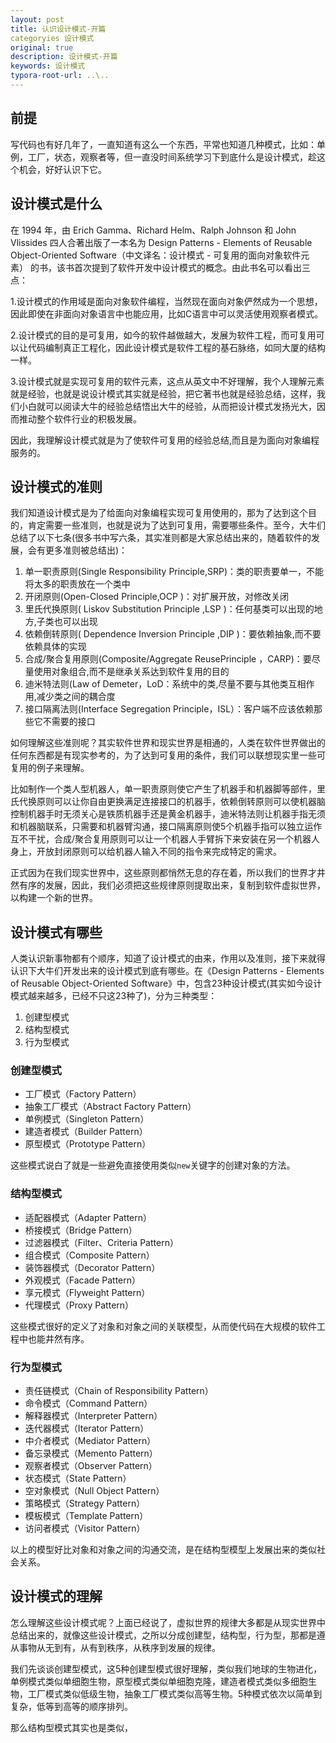 ```yaml
---
layout: post
title: 认识设计模式-开篇
categoryies 设计模式
original: true
description: 设计模式-开篇
keywords: 设计模式
typora-root-url: ..\..
---
```


[1]:empty

## 前提

写代码也有好几年了，一直知道有这么一个东西，平常也知道几种模式，比如：单例，工厂，状态，观察者等，但一直没时间系统学习下到底什么是设计模式，趁这个机会，好好认识下它。

## 设计模式是什么

在 1994 年，由 Erich Gamma、Richard Helm、Ralph Johnson 和 John Vlissides 四人合著出版了一本名为 Design Patterns - Elements of Reusable Object-Oriented Software（中文译名：设计模式 - 可复用的面向对象软件元素） 的书，该书首次提到了软件开发中设计模式的概念。由此书名可以看出三点：

1.设计模式的作用域是面向对象软件编程，当然现在面向对象俨然成为一个思想，因此即使在非面向对象语言中也能应用，比如C语言中可以灵活使用观察者模式。 

2.设计模式的目的是可复用，如今的软件越做越大，发展为软件工程，而可复用可以让代码编制真正工程化，因此设计模式是软件工程的基石脉络，如同大厦的结构一样。

3.设计模式就是实现可复用的软件元素，这点从英文中不好理解，我个人理解元素就是经验，也就是说设计模式其实就是经验，把它著书也就是经验总结，这样，我们小白就可以阅读大牛的经验总结悟出大牛的经验，从而把设计模式发扬光大，因而推动整个软件行业的积极发展。

因此，我理解设计模式就是为了使软件可复用的经验总结,而且是为面向对象编程服务的。

## 设计模式的准则

我们知道设计模式是为了给面向对象编程实现可复用使用的，那为了达到这个目的，肯定需要一些准则，也就是说为了达到可复用，需要哪些条件。至今，大牛们总结了以下七条(很多书中写六条，其实准则都是大家总结出来的，随着软件的发展，会有更多准则被总结出)：

1. 单一职责原则(Single Responsibility Principle,SRP)：类的职责要单一，不能将太多的职责放在一个类中
2. 开闭原则(Open-Closed Principle,OCP )：对扩展开放，对修改关闭
3. 里氏代换原则( Liskov Substitution Principle ,LSP )：任何基类可以出现的地方,子类也可以出现
4. 依赖倒转原则( Dependence Inversion Principle ,DIP )：要依赖抽象,而不要依赖具体的实现
5. 合成/聚合复用原则(Composite/Aggregate ReusePrinciple ，CARP)：要尽量使用对象组合,而不是继承关系达到软件复用的目的
6. 迪米特法则(Law of Demeter，LoD：系统中的类,尽量不要与其他类互相作用,减少类之间的耦合度
7. 接口隔离法则(Interface Segregation Principle，ISL）：客户端不应该依赖那些它不需要的接口

如何理解这些准则呢？其实软件世界和现实世界是相通的，人类在软件世界做出的任何东西都是有现实参考的，为了达到可复用的条件，我们可以联想现实里一些可复用的例子来理解。

比如制作一个类人型机器人，单一职责原则使它产生了机器手和机器脚等部件，里氏代换原则可以让你自由更换满足连接接口的机器手，依赖倒转原则可以使机器脑控制机器手时无须关心是铁质机器手还是黄金机器手，迪米特法则让机器手指无须和机器脑联系，只需要和机器臂沟通，接口隔离原则使5个机器手指可以独立运作互不干扰，合成/聚合复用原则可以让一个机器人手臂拆下来安装在另一个机器人身上，开放封闭原则可以给机器人输入不同的指令来完成特定的需求。

正式因为在我们现实世界中，这些原则都悄然无息的存在着，所以我们的世界才井然有序的发展，因此，我们必须把这些规律原则提取出来，复制到软件虚拟世界，以构建一个新的世界。

## 设计模式有哪些

人类认识新事物都有个顺序，知道了设计模式的由来，作用以及准则，接下来就得认识下大牛们开发出来的设计模式到底有哪些。在《Design Patterns - Elements of Reusable Object-Oriented Software》中，包含23种设计模式(其实如今设计模式越来越多，已经不只这23种了)，分为三种类型：

1. 创建型模式
2. 结构型模式
3. 行为型模式

###	创建型模式

- 工厂模式（Factory Pattern）
- 抽象工厂模式（Abstract Factory Pattern）
- 单例模式（Singleton Pattern）
- 建造者模式（Builder Pattern）
- 原型模式（Prototype Pattern）

这些模式说白了就是一些避免直接使用类似`new`关键字的创建对象的方法。

###	结构型模式

- 适配器模式（Adapter Pattern）
- 桥接模式（Bridge Pattern）
- 过滤器模式（Filter、Criteria Pattern）
- 组合模式（Composite Pattern）
- 装饰器模式（Decorator Pattern）
- 外观模式（Facade Pattern）
- 享元模式（Flyweight Pattern）
- 代理模式（Proxy Pattern）

这些模式很好的定义了对象和对象之间的关联模型，从而使代码在大规模的软件工程中也能井然有序。

###	行为型模式

- 责任链模式（Chain of Responsibility Pattern）
- 命令模式（Command Pattern）
- 解释器模式（Interpreter Pattern）
- 迭代器模式（Iterator Pattern）
- 中介者模式（Mediator Pattern）
- 备忘录模式（Memento Pattern）
- 观察者模式（Observer Pattern）
- 状态模式（State Pattern）
- 空对象模式（Null Object Pattern）
- 策略模式（Strategy Pattern）
- 模板模式（Template Pattern）
- 访问者模式（Visitor Pattern）

以上的模型好比对象和对象之间的沟通交流，是在结构型模型上发展出来的类似社会关系。

## 设计模式的理解

怎么理解这些设计模式呢？上面已经说了，虚拟世界的规律大多都是从现实世界中总结出来的，就像这些设计模式，之所以分成创建型，结构型，行为型，那都是遵从事物从无到有，从有到秩序，从秩序到发展的规律。

我们先谈谈创建型模式，这5种创建型模式很好理解，类似我们地球的生物进化，单例模式类似单细胞生物，原型模式类似单细胞克隆，建造者模式类似多细胞生物，工厂模式类似低级生物，抽象工厂模式类似高等生物。5种模式依次以简单到复杂，低等到高等的顺序排列。

那么结构型模式其实也是类似，






